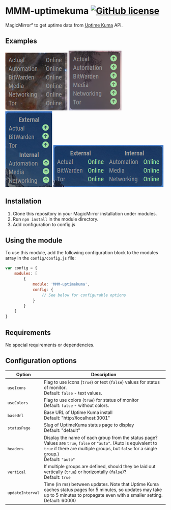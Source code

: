 # MMM-uptimekuma [![GitHub license](https://img.shields.io/badge/license-MIT-blue.svg)](https://github.com/MikeBishop/MMM-uptimekuma/raw/master/LICENSE) 

MagicMirror² to get uptime data from [Uptime Kuma](https://github.com/louislam/uptime-kuma) API.

## Examples
![](.github/text_single.png) ![](.github/icons_color_single.png)<br>
![](.github/icons_color_vertical.png) ![](.github/text_colors_horizontal.png)


## Installation
1. Clone this repository in your MagicMirror installation under modules.
2. Run `npm install` in the module directory.
3. Add configuration to config.js

## Using the module

To use this module, add the following configuration block to the modules array in the `config/config.js` file:
```js
var config = {
    modules: [
        {
            module: 'MMM-uptimekuma',
            config: {
                // See below for configurable options
            }
        }
    ]
}
```
## Requirements

No special requirements or dependencies. 

## Configuration options

| Option           | Description
|----------------- |-----------
| `useIcons`       | Flag to use icons (`true`) or text (`false`) values for status of monitor.<br>Default: `false` - text values.
| `useColors`      | Flag to use colors (`true`) for status of monitor<br>Default: `false` - without colors.
| `baseUrl`        | Base URL of Uptime Kuma install <br>Default: "http://localhost:3001"
| `statusPage`     | Slug of UptimeKuma status page to display <br>Default: "default"
| `headers`        | Display the name of each group from the status page? Values are `true`, `false` or `"auto"`. (Auto is equivalent to `true` if there are multiple groups, but `false` for a single group.)<br>Default: `"auto"`
| `vertical`       | If multiple groups are defined, should they be laid out vertically (`true`) or horizontally (`false`)?<br>Default: `true`
| `updateInterval` | Time (in ms) between updates. Note that Uptime Kuma caches status pages for 5 minutes, so updates may take up to 5 minutes to propagate even with a smaller setting.<br>Default: 60000

